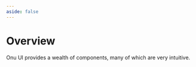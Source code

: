 ```yaml
---
aside: false
---
```


# Overview

Onu UI provides a wealth of components, many of which are very intuitive.


<overview />
